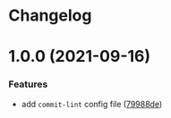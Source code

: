 # Changelog

# 1.0.0 (2021-09-16)


### Features

* add `commit-lint` config file ([79988de](https://github.com/cogni8r/commitlint-config-cog/commit/79988dedacacdd0cfa9605fd03f25edb6b20ae01))
